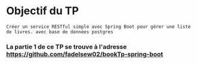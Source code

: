 # Objectif du TP
    Créer un service RESTful simple avec Spring Boot pour gérer une liste de livres. avec base de données postgres

### La partie 1 de ce TP se trouve à l'adresse https://github.com/fadelsew02/bookTp-spring-boot